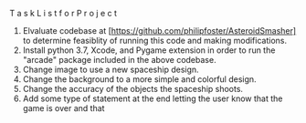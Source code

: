 T a s k    L i s t    f o r    P r o j e c t 

1. Elvaluate codebase at [https://github.com/philipfoster/AsteroidSmasher] to determine feasiblity of running this code and making modifications.
2. Install python 3.7, Xcode, and Pygame extension in order to run the "arcade" package included in the above codebase.
3. Change image to use a new spaceship design.
4. Change the background to a more simple and colorful design.
5. Change the accuracy of the objects the spaceship shoots.
6. Add some type of statement at the end letting the user know that the game is over and that
